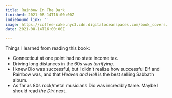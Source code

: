```yaml
---
title: Rainbow In The Dark
finished: 2021-08-14T16:00:00Z
indiebound_link: ''
image: https://coffee-cake.nyc3.cdn.digitaloceanspaces.com/book_covers/2021/rainbowinthedark.webp
date: 2021-08-14T16:00:00Z

---
```

Things I learned from reading this book:

* Connecticut at one point had no state income tax.
* Driving long distances in the 60s was _terrifying_.
* I knew Dio was successful, but I didn't realize how successful Elf and Rainbow was, and that _Heaven and Hell_ is the best selling Sabbath album.
* As far as 80s rock/metal musicians Dio was incredibly tame. Maybe I should read _the Dirt_ next.